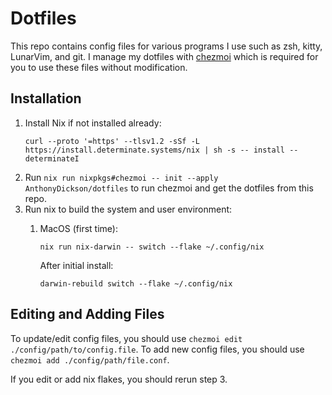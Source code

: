 # Dotfiles
This repo contains config files for various programs I use such as zsh, kitty, LunarVim, and git.
I manage my dotfiles with [chezmoi](https://www.chezmoi.io/) which is required for you to use these files without modification.

## Installation
1.  Install Nix if not installed already: 
    ```shell
    curl --proto '=https' --tlsv1.2 -sSf -L https://install.determinate.systems/nix | sh -s -- install --determinateI
    ```
2.  Run `nix run nixpkgs#chezmoi -- init --apply AnthonyDickson/dotfiles` to run chezmoi and get the dotfiles from this repo.
3.  Run nix to build the system and user environment:
    1. MacOS (first time):
        ```shell
        nix run nix-darwin -- switch --flake ~/.config/nix
        ```

        After initial install:
        ```shell
        darwin-rebuild switch --flake ~/.config/nix
        ```

## Editing and Adding Files
To update/edit config files, you should use `chezmoi edit ./config/path/to/config.file`.
To add new config files, you should use `chezmoi add ./config/path/file.conf`.

If you edit or add nix flakes, you should rerun step 3.
